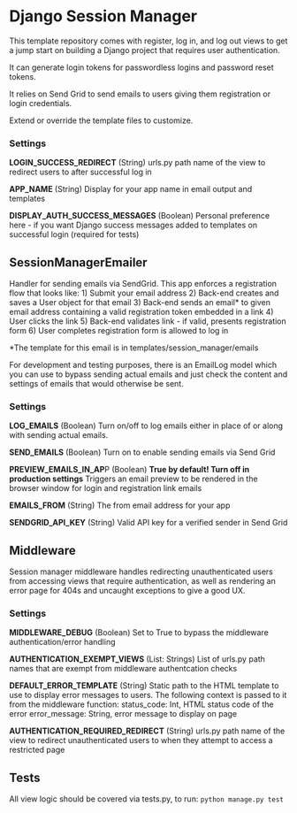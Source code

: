 # Django Session Manager
This template repository comes with register, log in,
and log out views to get a jump start on building a 
Django project that requires user authentication.

It can generate login tokens for passwordless logins 
and password reset tokens. 

It relies on Send Grid to send emails to users giving
them registration or login credentials.

Extend or override the template files to customize.

### Settings
**LOGIN_SUCCESS_REDIRECT** (String)
urls.py path name of the view to redirect users to after
successful log in

**APP_NAME** (String)
Display for your app name in email output and templates

**DISPLAY_AUTH_SUCCESS_MESSAGES** (Boolean)
Personal preference here - if you want Django success messages
added to templates on successful login (required for tests)

## SessionManagerEmailer
Handler for sending emails via SendGrid. This app enforces a
registration flow that looks like:
	1) Submit your email address
	2) Back-end creates and saves a User object for that email
	3) Back-end sends an email* to given email address containing
	   a valid registration token embedded in a link
	4) User clicks the link
	5) Back-end validates link - if valid, presents registration form
	6) User completes registration form is allowed to log in

\*The template for this email is in templates/session_manager/emails

For development and testing purposes, there is an EmailLog model
which you can use to bypass sending actual emails and just check
the content and settings of emails that would otherwise be sent.

### Settings
**LOG_EMAILS** (Boolean)
Turn on/off to log emails either in place of or along with sending
actual emails.

**SEND_EMAILS** (Boolean)
Turn on to enable sending emails via Send Grid

**PREVIEW_EMAILS_IN_AP**P (Boolean)
**True by default! Turn off in production settings**
Triggers an email preview to be rendered in the browser window for login and registration link emails

**EMAILS_FROM** (String)
The from email address for your app

**SENDGRID_API_KEY** (String)
Valid API key for a verified sender in Send Grid


## Middleware
Session manager middleware handles redirecting
unauthenticated users from accessing views that require
authentication, as well as rendering an error page for 
404s and uncaught exceptions to give a good UX.

### Settings
**MIDDLEWARE_DEBUG** (Boolean)
Set to True to bypass the middleware authentication/error 
handling

**AUTHENTICATION_EXEMPT_VIEWS** (List: Strings)
List of urls.py path names that are exempt from middleware authentcation checks

**DEFAULT_ERROR_TEMPLATE** (String)
Static path to the HTML template to use to display error
messages to users. The following context is passed to it 
from the middleware function:
status_code: Int, HTML status code of the error
error_message: String, error message to display on page

**AUTHENTICATION_REQUIRED_REDIRECT** (String)
urls.py path name of the view to redirect unauthenticated
users to when they attempt to access a restricted page

## Tests

All view logic should be covered via tests.py, to run:
`python manage.py test`
